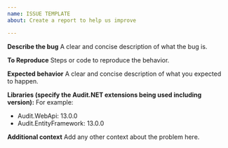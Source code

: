 ```yaml
---
name: ISSUE TEMPLATE
about: Create a report to help us improve

---
```


**Describe the bug**
A clear and concise description of what the bug is.

**To Reproduce**
Steps or code to reproduce the behavior.

**Expected behavior**
A clear and concise description of what you expected to happen.

**Libraries (specify the Audit.NET extensions being used including version):**
For example:
 - Audit.WebApi: 13.0.0
 - Audit.EntityFramework: 13.0.0

**Additional context**
Add any other context about the problem here.
